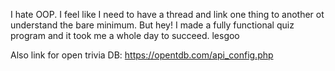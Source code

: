 I hate OOP. I feel like I need to have a thread and link one thing to another ot understand the bare minimum.
But hey! I made a fully functional quiz program and it took me a whole day to succeed. lesgoo

Also link for open trivia DB: https://opentdb.com/api_config.php
